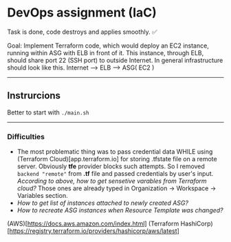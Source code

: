 # DevOps assignment (IaC)
Task is done, code destroys and applies smoothly. ✅

Goal: Implement Terraform code, which would deploy an EC2 instance, running within ASG with ELB in front of it. This instance, through ELB, should share port 22 (SSH port) to outside Internet. 
In 	general infrastructure should look like this. Internet --> ELB --> ASG( EC2 )

--------
## Instrurcions
Better to start with `./main.sh`

--------
### Difficulties
- The most problematic thing was to pass credential data WHILE using (Terraform Cloud)[app.terraform.io] for storing .tfstate file on a remote server.
Obviously **tfe**  provider blocks such attempts. 
So I removed `backend "remote"` from **.tf** file and passed credentials by user's input. 
*According to above, how to get sensetive varables from Terraform cloud?* Those ones are already typed in Organization -> Workspace -> Variables section.
- *How to get list of instances attached to newly created ASG?*
- *How to recreate ASG instances when Resource Template was changed?*


(AWS)[https://docs.aws.amazon.com/index.html]
(Terraform HashiCorp)[https://registry.terraform.io/providers/hashicorp/aws/latest]